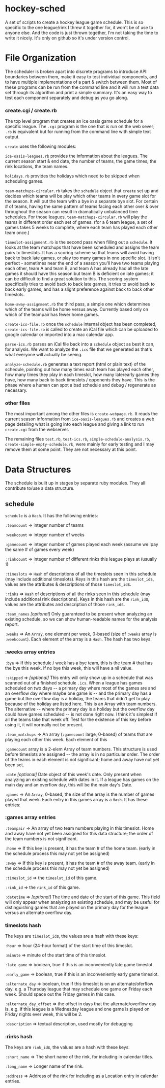# hockey-sched
A set of scripts to create a hockey league game schedule.  This is so specific to the one league/rink I threw it together for, 
it won't be of use to anyone else.  And the code is just thrown together, I'm not taking the time to write it nicely.  It's only
on github so it's under version control.

# File Organization

The scheduler is broken apart into discrete programs to introduce API boundaries between them, make it easy to test individual components, and to have multiple implementations of a part & switch between them.  Most of these programs can be run from the command line and it will run a test data set through its algorithm and print a simple summary.  It's an easy way to test each component separately and debug as you go along.

### create.cgi / create.rb

The top level program that creates an ice oasis game schedule for a specific league.  The `.cgi` program is the one that is run on the web sever; `.rb` is equivalent but for running from the command line with simple text output.

`create` uses the following modules:

`ice-oasis-leagues.rb` provides the information about the leagues.  The current season start & end date, the number of teams, the game times, the rink locations, the team names.

`holidays.rb` provides the holidays which need to be skipped when scheduling games.

`team-matchups-circular.rb` takes the `schedule` object that `create` set up and decides which teams will be play which other teams in every game slot for the season.  It will put the team with a bye in a separate bye slot.  For certain # of teams, having the same pattern of teams facing each other over & over throughout the season can result in dramatically unbalanced time schedules.  For those leagues, `team-matchups-circular.rb` will play the teams in different order each set of games.  (for a 6 team league, a set of games takes 5 weeks to complete, where each team has played each other team once.)

`timeslot-assignment.rb` is the second pass when filling out a `schedule`.  It looks at the team matchups that have been scheduled and assigns the team pairs to timeslots.  It has a scoring scheme so that teams will avoid having back to back late games, or play too many games in one specific slot.  It isn't perfect - sometimes near the end of a season you'll have two teams playing each other, team A and team B, and team A has already had all the late games it should have this season but team B is deficient on late games; it can be difficult to find a great solution to this.  The scoring system specifically tries to avoid back to back late games, it tries to avoid back to back early games, and has a slight preference against back to back other timeslots.

`home-away-assignment.rb` the third pass, a simple one which determines which of the teams will be home versus away.  Currently based only on which of the teampair has fewer home games.

`create-ics-file.rb` once the `schedule` internal object has been completed, `create-ics-file.rb` is called to create an iCal file which can be uploaded to google calendar or imported into a mac calendar app.

`parse-ics.rb` parses an iCal file back into a `schedule` object as best it can, for analysis.  We want to analyze the `.ics` file that we generated as that's what everyone will actually be seeing.

`analyze-schedule.rb` generates a text report (html or plain text) of the schedule, pointing out how many times each team has played each other, how many times they play in each timeslot, how many late/early games they have, how many back to back timeslots / opponents they have.  This is the phase where a human can spot a bad schedule and debug / regenerate as necessary.

### other files

The most important among the other files is `create-webpage.rb`.  It reads the current season information from `ice-oasis-leagues.rb` and creates a web page detailing what is going into each league and giving a link to run `create.cgi` from the webserver.

The remaining files `test.rb`, `test-ics.rb`, `simple-schedule-analysis.rb`, `create-simple-empty-schedule.rb`, were mainly for early testing and I may remove them at some point.  They are not necessary at this point.




# Data Structures

The schedule is built up in stages by separate ruby modules.  They all contribute to/use a data structure.  

## schedule

`schedule` is a `Hash`.  It has the following entries:

`:teamcount` => integer number of teams

`:weekcount` => integer number of weeks

`:gamecount` => integer number of games played each week (assume we lpay the same # of games every week)

`:rinkcount` => integer number of different rinks this league plays at (usually 1)

`:timeslots` => `Hash` of descriptions of all the timeslots seen in this schedule (may include additional timeslots).  Keys in this hash are the `timeslot_id`s, values are the attributes & descriptions of those `timeslot_id`s.

`:rinks` => `Hash` of descriptions of all the rinks seen in this schedule (may include additional rink descriptions).  Keys in this hash are the `rink_id`s, values are the attributes and description of those `rink_id`s.

`:team_names` *[optional]* Only guaranteed to be present when analyzing an existing schedule, so we can show human-readable names for the analysis report.

`:weeks` => An `Array`, one element per week, 0-based (size of `:weeks` array is `:weekcount`).  Each element of the array is a `Hash`.  The hash has two keys:

### :weeks array entries

`:bye` => If this schedule / week has a bye team, this is the team # that has the bye this week. If no bye this week, this will have a nil value.

`:skipped` => *[optional]* This entry will only show up in a schedule that was scanned out of a finished schedule `.ics`.  When a league has games scheduled on two days -- a primary day where most of the games are and an overflow day where maybe one game is -- and the primary day has a game but the overflow day is a holiday, the teams that didn't get to play because of the holiday are listed here.  This is an Array with team numbers.  The alternative -- where the primary day is a holiday but the overflow day could have games scheduled -- is not done right now.  I think it's simplest if all the teams take that week off.  Test for the existence of this key before using it, it will normally not be present.

`:team_matchups` => An array (`:gamecount` large, 0-based) of teams that are playing each other this week.  Each element of this 

`:gamecount` array is a 2-elem Array of team numbers. This structure is used before timeslots are assigned -- the array is in no particular order.  The order of the teams in each element is not significant; home and away have not yet been set.

`:date` *[optional]*  Date object of this week's date.  Only present when analyzing an existing schedule with dates in it.  If a league has games on the main day and an overflow day, this will be the main day's Date.

`:games` => An  `Array`, 0-based, the size of the array is the number of games played that week.  Each entry in this games array is a `Hash`.  It has these entries:

### :games array entries

`:teampair` => An array of two team numbers playing in this timeslot.  Home and away have not yet been assigned for this data structure; the order of the team numbers is not significant.

`:home` => If this key is present, it has the team # of the home team. (early in the schedule process this may not yet be assigned)

`:away` => If this key is present, it has the team # of the away team. (early in the schedule process this may not yet be assigned)

`:timeslot_id` => the `timeslot_id` of this game.

`:rink_id` => the `rink_id` of this game.

`:datetime` => *[optional]* The time and date of the start of this game.  This field will only appear when analyzing an existing schedule, and may be useful for distinguishing games that are played on the primary day for the league versus an alternate overflow day.


### timeslots hash

The keys are `timeslot_id`s, the values are a hash with these keys:

`:hour` => hour (24-hour format) of the start time of this timeslot.

`:minute` => minute of the start time of this timeslot.

`:late_game` => boolean, true if this is an inconveniently late game timeslot.

`:early_game` => boolean, true if this is an inconveniently early game timeslot.

`:alternate_day` => boolean, true if this timeslot is on an alternate/oferflow day.  e.g. a Thursday league that may schedule one game on Friday each week.  Should space out the Friday games in this case.

`:alternate_day_offset` => the offset in days that the alternate/overflow day is.  e.g. if this league is a Wednesday league and one game is played on Friday nights ever week, this will be 2.  

`:description` => textual description, used mostly for debugging

### :rinks hash

The keys are `rink_id`s, the values are a hash with these keys:

`:short_name` => The short name of the rink, for including in calendar titles.

`:long_name` => Longer name of the rink.

`:address` => Address of the rink for including as a Location entry in calendar entries.

